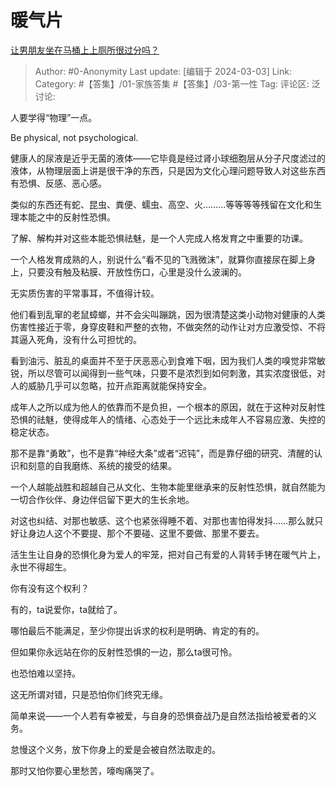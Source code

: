 # 暖气片
[让男朋友坐在马桶上上厕所很过分吗？](https://www.zhihu.com/question/567674732/answer/3416554709)

> Author: #0-Anonymity
> Last update: [编辑于 2024-03-03]
> Link:
> Category: #【答集】/01-家族答集 #【答集】/03-第一性 
> Tag: 
> 评论区:
> 泛讨论:

人要学得“物理”一点。

Be physical, not psychological.

健康人的尿液是近乎无菌的液体——它毕竟是经过肾小球细胞层从分子尺度滤过的液体，从物理层面上讲是很干净的东西，只是因为文化心理问题导致人对这些东西有恐惧、反感、恶心感。

类似的东西还有蛇、昆虫、粪便、蠕虫、高空、火………等等等等残留在文化和生理本能之中的反射性恐惧。

了解、解构并对这些本能恐惧祛魅，是一个人完成人格发育之中重要的功课。

一个人格发育成熟的人，别说什么“看不见的飞溅微沫”，就算你直接尿在脚上身上，只要没有触及粘膜、开放性伤口，心里是没什么波澜的。

无实质伤害的平常事耳，不值得计较。

他们看到乱窜的老鼠蟑螂，并不会尖叫蹦跳，因为很清楚这类小动物对健康的人类伤害性接近于零，身穿皮鞋和严整的衣物，不做突然的动作让对方应激受惊、不将其逼入死角，没有什么可担忧的。

看到油污、脏乱的桌面并不至于厌恶恶心到食难下咽，因为我们人类的嗅觉非常敏锐，所以尽管可以闻得到一些气味，只要不是浓烈到如何刺激，其实浓度很低，对人的威胁几乎可以忽略，拉开点距离就能保持安全。

成年人之所以成为他人的依靠而不是负担，一个根本的原因，就在于这种对反射性恐惧的祛魅，使得成年人的情绪、心态处于一个远比未成年人不容易应激、失控的稳定状态。

那不是靠“勇敢”，也不是靠“神经大条”或者“迟钝”，而是靠仔细的研究、清醒的认识和刻意的自我磨练、系统的接受的结果。

一个人越能战胜和超越自己从文化、生物本能里继承来的反射性恐惧，就自然能为一切合作伙伴、身边伴侣留下更大的生长余地。

对这也纠结、对那也敏感、这个也紧张得睡不着、对那也害怕得发抖……那么就只好让身边人这个不要提、那个不要碰、这里不要做、那里不要去。

活生生让自身的恐惧化身为爱人的牢笼，把对自己有爱的人背转手铐在暖气片上，永世不得超生。

你有没有这个权利？

有的，ta说爱你，ta就给了。

哪怕最后不能满足，至少你提出诉求的权利是明确、肯定的有的。

但如果你永远站在你的反射性恐惧的一边，那么ta很可怜。

也恐怕难以坚持。

这无所谓对错，只是恐怕你们终究无缘。

简单来说——一个人若有幸被爱，与自身的恐惧奋战乃是自然法指给被爱者的义务。

怠慢这个义务，放下你身上的爱是会被自然法取走的。

那时又怕你要心里愁苦，嚎啕痛哭了。